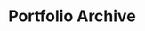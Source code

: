 ---
title: "Portfolio Archive"
layout: archive
hidden: true
type: portfolio
summary: All portfolio items.
---
